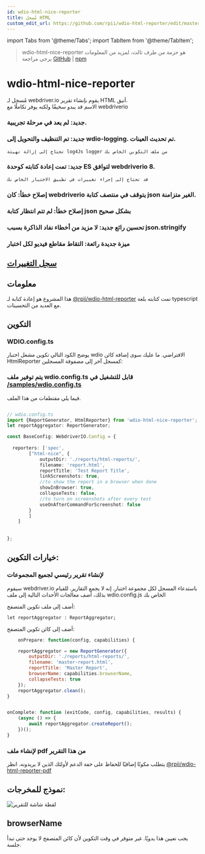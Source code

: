 ```yaml
---
id: wdio-html-nice-reporter
title: مُسجل HTML
custom_edit_url: https://github.com/rpii/wdio-html-reporter/edit/master/README.md
---
```


import Tabs from '@theme/Tabs';
import TabItem from '@theme/TabItem';

> wdio-html-nice-reporter هو حزمة من طرف ثالث، لمزيد من المعلومات يرجى مراجعة [GitHub](https://github.com/rpii/wdio-html-reporter) | [npm](https://www.npmjs.com/package/wdio-html-nice-reporter)
 # wdio-html-nice-reporter

مُسجل لـ webdriver.io يقوم بإنشاء تقرير HTML أنيق.  
الاسم قد يبدو سخيفًا ولكنه يوفر تكاملًا مع webdriverio

### جديد: لم يعد في مرحلة تجريبية.

### جديد: تم التنظيف والتحويل إلى wdio-logging. تم تحديث العينات.
    تحتاج إلى إزالة تهيئة log4Js logger من ملف التكوين الخاص بك

### جديد: تمت إعادة كتابته كوحدة ES لتوافق webdriverio 8.
    قد تحتاج إلى إجراء تغييرات في تطبيق الاختبار الخاص بك

### إصلاح خطأ: كان webdriverio يتوقف في منتصف كتابة json الغير متزامنة.

### إصلاح خطأ: لم تتم انتظار كتابة json بشكل صحيح

### تحسين رائع جديد: لا مزيد من أخطاء نفاد الذاكرة بسبب json.stringify

### ميزة جديدة رائعة: التقاط مقاطع فيديو لكل اختبار


## [سجل التغييرات](https://github.com/rpii/wdio-html-reporter/blob/master/changes.md)

## معلومات

هذا المشروع هو إعادة كتابة لـ [@rpii/wdio-html-reporter](https://www.npmjs.com/package/wdio-html-reporter)
تمت كتابته بلغة typescript مع العديد من التحسينات.



## التكوين

### WDIO.config.ts

يوضح الكود التالي تكوين مشغل اختبار wdio الافتراضي. ما عليك سوى إضافة كائن HtmlReporter كمسجل آخر إلى مصفوفة المسجلين:

### يتم توفير ملف wdio.config.ts قابل للتشغيل في [/samples/wdio.config.ts](https://github.com/rpii/wdio-html-reporter/blob/master//samples/wdio.config.ts)

فيما يلي مقتطفات من هذا الملف.

```typescript

// wdio.config.ts
import {ReportGenerator, HtmlReporter} from 'wdio-html-nice-reporter';
let reportAggregator: ReportGenerator;

const BaseConfig: WebdriverIO.Config = {
    
  reporters: ['spec',
        ["html-nice", {
            outputDir: './reports/html-reports/',
            filename: 'report.html',
            reportTitle: 'Test Report Title',
            linkScreenshots: true,
            //to show the report in a browser when done
            showInBrowser: true,
            collapseTests: false,
            //to turn on screenshots after every test
            useOnAfterCommandForScreenshot: false
        }
        ]
    ]
    
 
};
```
## خيارات التكوين:
  
### لإنشاء تقرير رئيسي لجميع المجموعات

سيقوم webdriver.io باستدعاء المسجل لكل مجموعة اختبار. إنه لا يجمع التقارير. للقيام بذلك، أضف معالجات الأحداث التالية إلى ملف wdio.config.js الخاص بك

أضف إلى ملف تكوين المتصفح:
```
let reportAggregator : ReportAggregator;
```
أضف إلى كائن تكوين المتصفح:
```javascript
    onPrepare: function(config, capabilities) {

    reportAggregator = new ReportGenerator({
        outputDir: './reports/html-reports/',
        filename: 'master-report.html',
        reportTitle: 'Master Report',
        browserName: capabilities.browserName,
        collapseTests: true
    });
    reportAggregator.clean();
}


onComplete: function (exitCode, config, capabilities, results) {
    (async () => {
        await reportAggregator.createReport();
    })();
}


``` 


  
### لإنشاء ملف pdf من هذا التقرير

يتطلب مكونًا إضافيًا للحفاظ على خفة الدعم لأولئك الذين لا يريدونه.
انظر [@rpii/wdio-html-reporter-pdf](https://www.npmjs.com/package/@rpii/wdio-html-reporter-pdf)


## نموذج للمخرجات:

![لقطة شاشة للتقرير](https://github.com/rpii/wdio-html-reporter/blob/master/TestReport.png)

## browserName

يجب تعيين هذا يدويًا. غير متوفر في وقت التكوين لأن كائن المتصفح لا يوجد حتى تبدأ جلسة.